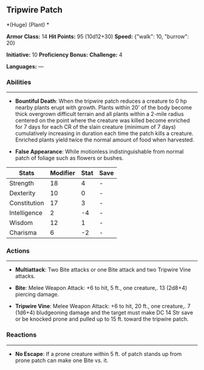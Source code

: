 ## Tripwire Patch
*(Huge) (Plant) *

**Armor Class:** 14
**Hit Points:** 95 (10d12+30)
**Speed:** {"walk": 10, "burrow": 20}

**Initiative:** 10
**Proficiency Bonus:**
**Challenge:** 4

**Languages:** —

### Abilities
 --- 
- **Bountiful Death**: When the tripwire patch reduces a creature to 0 hp nearby plants erupt with growth. Plants within 20' of the body become thick overgrown difficult terrain and all plants within a 2-mile radius centered on the point where the creature was killed become enriched for 7 days for each CR of the slain creature (minimum of 7 days) cumulatively increasing in duration each time the patch kills a creature. Enriched plants yield twice the normal amount of food when harvested.

- **False Appearance**: While motionless indistinguishable from normal patch of foliage such as flowers or bushes.



| Stats | Modifier | Stat | Save
| ---- | ---- | ---- | ---- |
| Strength | 18 | 4 | - |
| Dexterity | 10 | 0 | - |
| Constitution | 17 | 3 | - |
| Intelligence | 2 | -4 | - |
| Wisdom | 12 | 1 | - |
| Charisma | 6 | -2 | - |

### Actions
 --- 
- **Multiattack**: Two Bite attacks or one Bite attack and two Tripwire Vine attacks.

- **Bite**: Melee Weapon Attack: +6 to hit, 5 ft., one creature,. 13 (2d8+4) piercing damage.

- **Tripwire Vine**: Melee Weapon Attack: +6 to hit, 20 ft., one creature,. 7 (1d6+4) bludgeoning damage and the target must make DC 14 Str save or be knocked prone and pulled up to 15 ft. toward the tripwire patch.

### Reactions
 --- 
- **No Escape**: If a prone creature within 5 ft. of patch stands up from prone patch can make one Bite vs. it.

